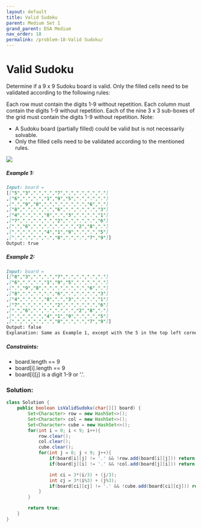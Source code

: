 ```yaml
---
layout: default
title: Valid Sudoku
parent: Medium Set 1
grand_parent: DSA Medium
nav_order: 18
permalink: /problem-18-Valid Sudoku/
---
```

# Valid Sudoku
Determine if a 9 x 9 Sudoku board is valid. Only the filled cells need to be validated according to the following rules:

Each row must contain the digits 1-9 without repetition.
Each column must contain the digits 1-9 without repetition.
Each of the nine 3 x 3 sub-boxes of the grid must contain the digits 1-9 without repetition.
Note:

* A Sudoku board (partially filled) could be valid but is not necessarily solvable.
* Only the filled cells need to be validated according to the mentioned rules.

![](../../assets/images/ds/Sudoku-by-L2G-20050714.svg.png)

##### Example 1:
```markdown
Input: board =
[["5","3",".",".","7",".",".",".","."]
,["6",".",".","1","9","5",".",".","."]
,[".","9","8",".",".",".",".","6","."]
,["8",".",".",".","6",".",".",".","3"]
,["4",".",".","8",".","3",".",".","1"]
,["7",".",".",".","2",".",".",".","6"]
,[".","6",".",".",".",".","2","8","."]
,[".",".",".","4","1","9",".",".","5"]
,[".",".",".",".","8",".",".","7","9"]]
Output: true
```
##### Example 2:
```markdown
Input: board =
[["8","3",".",".","7",".",".",".","."]
,["6",".",".","1","9","5",".",".","."]
,[".","9","8",".",".",".",".","6","."]
,["8",".",".",".","6",".",".",".","3"]
,["4",".",".","8",".","3",".",".","1"]
,["7",".",".",".","2",".",".",".","6"]
,[".","6",".",".",".",".","2","8","."]
,[".",".",".","4","1","9",".",".","5"]
,[".",".",".",".","8",".",".","7","9"]]
Output: false
Explanation: Same as Example 1, except with the 5 in the top left corner being modified to 8. Since there are two 8's in the top left 3x3 sub-box, it is invalid.
```
##### Constraints:
* board.length == 9
* board[i].length == 9
* board[i][j] is a digit 1-9 or '.'.

### Solution:
```java
class Solution {
    public boolean isValidSudoku(char[][] board) {
        Set<Character> row = new HashSet<>();
        Set<Character> col = new HashSet<>();
        Set<Character> cube = new HashSet<>();
        for(int i = 0; i < 9; i++){
            row.clear();
            col.clear();
            cube.clear();
            for(int j = 0; j < 9; j++){
                if(board[i][j] != '.' && !row.add(board[i][j])) return false;
                if(board[j][i] != '.' && !col.add(board[j][i])) return false;

                int ci = 3*(i/3) + (j/3);
                int cj = 3*(i%3) + (j%3);
                if(board[ci][cj] != '.' && !cube.add(board[ci][cj])) return false;
            }
        }

        return true;
    }
}
```

